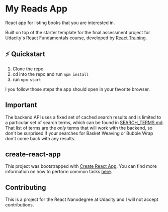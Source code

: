 # My Reads App

React app for listing books that you are interested in.

Built on top of the starter template for the final assessment project for Udacity's React Fundamentals course, developed by [React Training](https://reacttraining.com). 

## :zap: Quickstart

1. Clone the repo
2. cd into the repo and run `npm install`
3. run `npm start`

I you follow those steps the app should open in your favorite browser.

## Important
The backend API uses a fixed set of cached search results and is limited to a particular set of search terms, which can be found in [SEARCH_TERMS.md](SEARCH_TERMS.md). That list of terms are the _only_ terms that will work with the backend, so don't be surprised if your searches for Basket Weaving or Bubble Wrap don't come back with any results. 

## create-react-app

This project was bootstrapped with [Create React App](https://github.com/facebookincubator/create-react-app). You can find more information on how to perform common tasks [here](https://github.com/facebookincubator/create-react-app/blob/master/packages/react-scripts/template/README.md).

## Contributing

This is a project for the React Nanodegree at Udacity and I will not accept contributions.